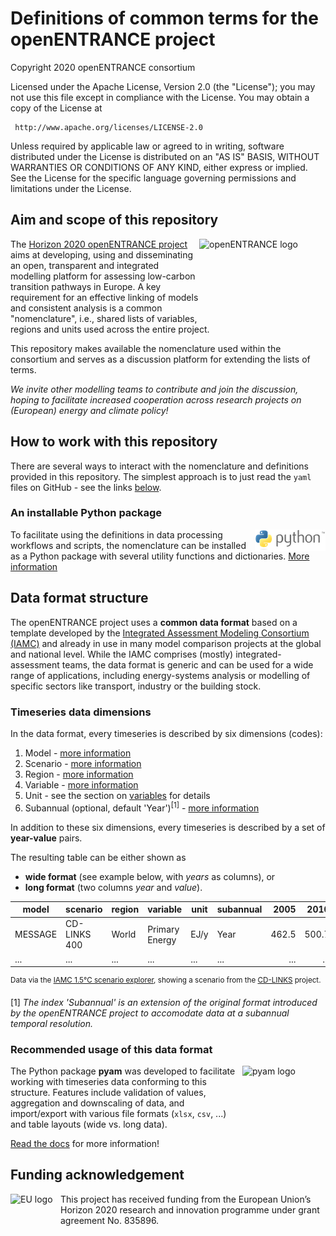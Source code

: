 #  Definitions of common terms for the openENTRANCE project

Copyright 2020 openENTRANCE consortium

   Licensed under the Apache License, Version 2.0 (the "License");
   you may not use this file except in compliance with the License.
   You may obtain a copy of the License at

     http://www.apache.org/licenses/LICENSE-2.0

   Unless required by applicable law or agreed to in writing, software
   distributed under the License is distributed on an "AS IS" BASIS,
   WITHOUT WARRANTIES OR CONDITIONS OF ANY KIND, either express or implied.
   See the License for the specific language governing permissions and
   limitations under the License.

## Aim and scope of this repository

<img src="./_static/open_entrance-logo.png" width="202" height="129" align="right" alt="openENTRANCE logo" />

The [Horizon 2020 openENTRANCE project](https://openentrance.eu) aims at
developing, using and disseminating an open, transparent and integrated
modelling platform for assessing low-carbon transition pathways in Europe.
A key requirement for an effective linking of models and consistent analysis is
a common "nomenclature", i.e., shared lists of variables, regions and units
used across the entire project.

This repository makes available the nomenclature used within the consortium and
serves as a discussion platform for extending the lists of terms.

*We invite other modelling teams to contribute and join the discussion,
hoping to facilitate increased cooperation across research projects
on (European) energy and climate policy!*

## How to work with this repository

There are several ways to interact with the nomenclature and definitions
provided in this repository. The simplest approach is to just read the `yaml`
files on GitHub - see the links [below](#Timeseries-data-dimensions).

### An installable Python package

<img src="./_static/python.png" align="right" alt="Python logo" />

To facilitate using the definitions in data processing workflows and scripts,
the nomenclature can be installed as a Python package with several utility
functions and dictionaries. [More information](nomenclature)

## Data format structure

The openENTRANCE project uses a **common data format** based on a template
developed by the [Integrated Assessment Modeling Consortium (IAMC)](http://www.globalchange.umd.edu/iamc/)
and already in use in many model comparison projects at the global and national
level. While the IAMC comprises (mostly) integrated-assessment teams, the data
format is generic and can be used for a wide range of applications, including
energy-systems analysis or modelling of specific sectors like transport,
industry or the building stock.

### Timeseries data dimensions

In the data format, every timeseries is described by six dimensions (codes):

1.	Model - [more information](nomenclature/definitions/model)
2.	Scenario - [more information](nomenclature/definitions/scenario)
3.	Region - [more information](nomenclature/definitions/region)
4.	Variable - [more information](nomenclature/definitions/variable)
5.	Unit - see the section on [variables](nomenclature/definitions/variable)
    for details
6.	Subannual (optional, default 'Year')<sup>[1]</sup> -
    [more information](nomenclature/definitions/subannual)

In addition to these six dimensions, every timeseries is described by
a set of **year-value** pairs.

The resulting table can be either shown as
- **wide format** (see example below, with *years* as columns), or
- **long format** (two columns *year*  and *value*).

| **model** | **scenario** | **region** | **variable**   | **unit** | **subannual** | **2005** | **2010** | **2015** |
|-----------|--------------|------------|----------------|----------|---------------|---------:|---------:|---------:|
| MESSAGE   | CD-LINKS 400 | World      | Primary Energy | EJ/y     | Year          |    462.5 |    500.7 |      ... |
| ...       | ...          | ...        | ...            | ...      | ...           |      ... |      ... |      ... |

<sup>Data via the [IAMC 1.5°C scenario explorer](https://data.ene.iiasa.ac.at/iamc-1.5c-explorer),
    showing a scenario from the [CD-LINKS](https://www.cd-links.org) project.</sup>

[1] *The index 'Subannual' is an extension of the original format introduced by
the openENTRANCE project to accomodate data at a subannual temporal resolution.*

### Recommended usage of this data format

<img src="./_static/pyam-logo.png" width="133" height="100" align="right" alt="pyam logo" />

The Python package **pyam** was developed to facilitate working with timeseries
data conforming to this structure. Features include validation of values,
aggregation and downscaling of data, and import/export with various file formats
(`xlsx`, `csv`, ...) and table layouts (wide vs. long data).

[Read the docs](https://pyam-iamc.readthedocs.io) for more information!

## Funding acknowledgement

<img src="./_static/EU-logo-300x201.jpg" width="80" height="54" align="left" alt="EU logo" />
This project has received funding from the European Union’s Horizon 2020 research
and innovation programme under grant agreement No. 835896.
